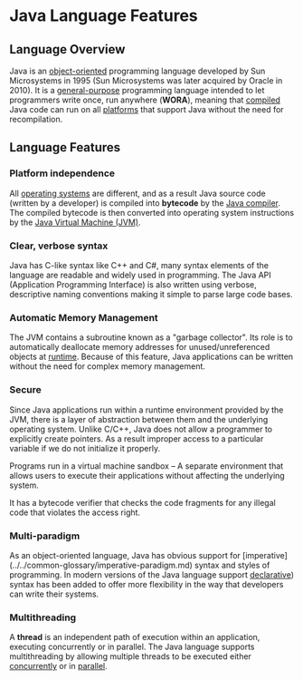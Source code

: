 # Java Language Features

## Language Overview 

Java is an [object-oriented](../../common-glossary/object-oriented-programming.md) programming language developed by Sun Microsystems in 1995 (Sun Microsystems was later acquired by Oracle in 2010). It is a [general-purpose](../../common-glossary/general-purpose-language.md) programming language intended to let programmers write once, run anywhere (**WORA**), meaning that [compiled](../../common-glossary/compilation.md) Java code can run on all [platforms](../../common-glossary/software-platform.md) that support Java without the need for recompilation.


## Language Features

### Platform independence

All [operating systems](../common-glossary/operating-system.md) are different, and as a result Java source code (written by a developer) is compiled into **bytecode** by the [Java compiler](./3-jdk-overview.md#java-compiler). The compiled bytecode is then converted into operating system instructions by the [Java Virtual Machine (JVM)](./jvm-overview.md). 

### Clear, verbose syntax

Java has C-like syntax like C++ and C#, many syntax elements of the language are readable and widely used in programming. The Java API (Application Programming Interface) is also written using verbose, descriptive naming conventions making it simple to parse large code bases.

### Automatic Memory Management

The JVM contains a subroutine known as a "garbage collector". Its role is to automatically deallocate memory addresses for unused/unreferenced objects at [runtime](../../common-glossary/runtime-environment.md). Because of this feature, Java applications can be written without the need for complex memory management.

### Secure 

Since Java applications run within a runtime environment provided by the JVM, there is a layer of abstraction between them and the underlying operating system. Unlike C/C++, Java does not allow a programmer to explicitly create pointers. As a result improper access to a particular variable if we do not initialize it properly.

Programs run in a virtual machine sandbox – A separate environment that allows users to execute their applications without affecting the underlying system.

It has a bytecode verifier that checks the code fragments for any illegal code that violates the access right.

### Multi-paradigm 

As an object-oriented language, Java has obvious support for [imperative] (../../common-glossary/imperative-paradigm.md) syntax and styles of programming. In modern versions of the Java language support [declarative](../../common-glossary/declarative-paradigm.md)) syntax has been added to offer more flexibility in the way that developers can write their systems.

### Multithreading

A **thread** is an independent path of execution within an application, executing concurrently or in parallel. The Java language supports multithreading by allowing multiple threads to be executed either [concurrently](../common-glossary/concurrency.md) or in [parallel](../common-glossary/parallelism.md).